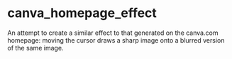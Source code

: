 # canva_homepage_effect
An attempt to create a similar effect to that generated on the canva.com homepage: moving the cursor draws a sharp image onto a blurred version of the same image.
